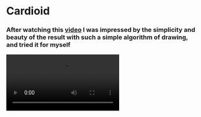 # Cardioid
### After watching this  [video](https://www.youtube.com/watch?v=bl3nc_a1nvs&t=35s) I was impressed by the simplicity and beauty of the result with such a simple algorithm of drawing, and tried it for myself

![image info](instances/ins_video2.mp4)


